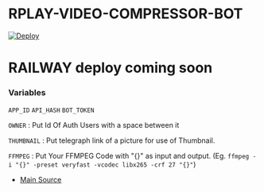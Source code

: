 # RPLAY-VIDEO-COMPRESSOR-BOT


[![Deploy](https://www.herokucdn.com/deploy/button.svg)](https://heroku.com/deploy)

# RAILWAY deploy coming soon

### Variables
`APP_ID` `API_HASH` `BOT_TOKEN`

`OWNER` : Put Id Of Auth Users with a space between it

`THUMBNAIL` : Put telegraph link of a picture for use of Thumbnail.

`FFMPEG` : Put Your FFMPEG Code with "{}" as input and output. (Eg. `ffmpeg -i "{}" -preset veryfast -vcodec libx265 -crf 27 "{}"`)

- [Main Source](https://github.com/1Danish-00/CompressorBot)
